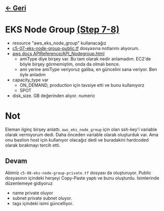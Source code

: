 ## [<- Geri](../README.md)

# EKS Node Group [(Step 7-8)](https://github.com/stacksimplify/terraform-on-aws-eks/tree/main/08-AWS-EKS-Cluster-Basics)
- resource "aws_eks_node_group" kullanacağız
- [c5-07-eks-node-group-public.tf](c5-07-eks-node-group-public.tf) dosyasına notlarımı alıyorum.
- [aws docs APIReference/API_Nodegroup.html](https://docs.aws.amazon.com/eks/latest/APIReference/API_Nodegroup.html)
    - amiType diye birşey var. Bu tam olarak nedir anlamadım. EC2'de böyle birşey görmemiştim, onda da olmalı bence.
    - ami yerine amiType veriyoruz galiba, en güncelini sana veriyor. Ben öyle anladım
- capacity_type var
    - ON_DEMAND, production için tavsiye etti ve bunu kullanıyorz
    - SPOT
- disk_size. GB değerinden alıyor. numeric
# Not
Eleman ilginç birşey anlattı. `aws_eks_node_group` için olan ssh-key'i variable olarak vermiyorum dedi. Daha önceden variable olarak oluşturduk var. Ama onu bastion host için kullanıyor olacağız dedi ve buradakini hardcoded olarak bırakmayı tercih etti.

## Devam
Abimiz `c5-08-eks-node-group-private.tf` dosyası da oluşturuyor.
Public dosyasının içindeki herşeyi Copy-Paste yaptı ve bunu oluşturdu. İsimlerinde düzenlemeye gidiyoruz
- name private oluyor
- subnet private subnet oluyor.
- tags içindeki isimi güncelliyor.